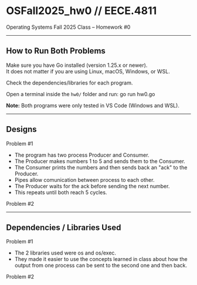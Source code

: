 # OSFall2025_hw0 // EECE.4811
Operating Systems Fall 2025 Class – Homework #0

---

## How to Run Both Problems
Make sure you have Go installed (version 1.25.x or newer).  
It does not matter if you are using Linux, macOS, Windows, or WSL.  

Check the dependencies/libraries for each program.  

Open a terminal inside the `hw0/` folder and run:
go run hw0.go

**Note:** Both programs were only tested in VS Code (Windows and WSL).  

---

## Designs
Problem #1
- The program has two process Producer and Consumer.
- The Producer makes numbers 1 to 5 and sends them to the Consumer.
- The Consumer prints the numbers and then sends back an "ack" to the Producer.
- Pipes allow comunication between process to each other.
- The Producer waits for the ack before sending the next number.
- This repeats until both reach 5 cycles.

Problem #2


---

## Dependencies / Libraries Used
Problem #1
- The 2 libraries used were os and os/exec.
- They made it easier to use the concepts learned in class about how the output from one process can be sent to the second one and then back.

Problem #2
